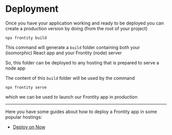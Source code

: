 # Deployment

Once you have your application working and ready to be deployed you can create a production version by doing (from the root of your project)

```
npx frontity build
```

This command will generate a `build` folder containing both your (isomorphic) React app and your Frontity (node) server 

So, this folder can be deployed to any hosting that is prepared to serve a node app

The content of this `build` folder will be used by the command

```
npx frontity serve
```

which we can be used to launch our Frontity app in production

---

Here you have some guides about how to deploy a Frontity app in some popular hostings:

- [Deploy on Now](deploy-on-now.md)